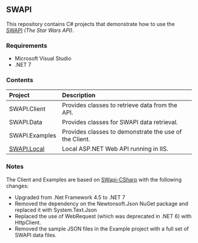 ## SWAPI

This repository contains C# projects that demonstrate how to use the [SWAPI](https://swapi.dev/) _(The Star Wars API)_.

### Requirements
- Microsoft Visual Studio
- .NET 7

### Contents

| Project | Description |
| :------ | :---------- |
| SWAPI.Client | Provides classes to retrieve data from the API. |
| SWAPI.Data | Provides classes for SWAPI data retrieval. |
| SWAPI.Examples | Provides classes to demonstrate the use of the Client. |
| [SWAPI.Local](.\src\SWAPI.Local) | Local ASP.NET Web API running in IIS. |

### Notes

The Client and Examples are based on [SWapi-CSharp](https://github.com/M-Yankov/SWapi-CSharp) with the following changes:
- Upgraded from .Net Framework 4.5 to .NET 7
- Removed the dependency on the Newtonsoft.Json NuGet package and replaced it with System.Text.Json
- Replaced the use of WebRequest (which was deprecated in .NET 6) with HttpClient.
- Removed the sample JSON files in the Example project with a full set of SWAPI data files.

